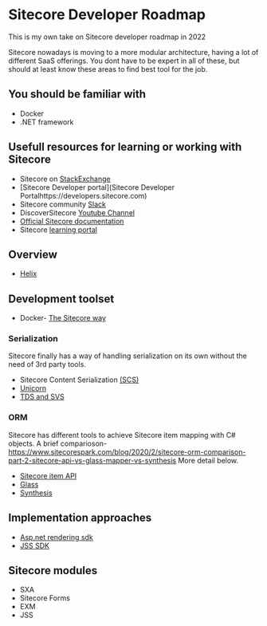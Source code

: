 # Sitecore Developer Roadmap
This is my own take on Sitecore developer roadmap in 2022

Sitecore nowadays is moving to a more modular architecture, having a lot of different SaaS offerings. You dont have to be expert in all of these, but should at least know these areas to find best tool for the job.

## You should be familiar with
- Docker
- .NET framework


## Usefull resources for learning or working with Sitecore
- Sitecore on [StackExchange](https://sitecore.stackexchange.com/)
- [Sitecore Developer portal](Sitecore Developer Portalhttps://developers.sitecore.com)
- Sitecore community [Slack](https://sitecorechat.slack.com)
- DiscoverSitecore [Youtube Channel](https://www.youtube.com/c/DiscoverSitecore)
- [Official Sitecore documentation](https://doc.sitecore.com/)
- Sitecore [learning portal](https://learning.sitecore.com/)

## Overview
- [Helix](https://helix.sitecore.com/)

## Development toolset
- Docker- [The Sitecore way](https://www.sitecore.com/knowledge-center/getting-started/docker-a-quick-overview)
### Serialization
Sitecore finally has a way of handling serialization on its own without the need of 3rd party tools.
- Sitecore Content Serialization [(SCS)](https://doc.sitecore.com/xp/en/developers/100/developer-tools/sitecore-content-serialization.html)
- [Unicorn](https://github.com/SitecoreUnicorn/Unicorn)
- [TDS and SVS](https://www.teamdevelopmentforsitecore.com/Sitecore-for-Visual-Studio)
### ORM
Sitecore has different tools to achieve Sitecore item mapping with C# objects.
A brief comparioson- https://www.sitecorespark.com/blog/2020/2/sitecore-orm-comparison-part-2-sitecore-api-vs-glass-mapper-vs-synthesis 
More detail below.
- [Sitecore item API](https://doc.sitecore.com/xp/en/developers/102/sitecore-experience-manager/sitecore-item-api.html)
- [Glass](http://www.glass.lu/)
- [Synthesis](https://github.com/blipson89/Synthesis)

## Implementation approaches
- [Asp.net rendering sdk](https://doc.sitecore.com/xp/en/developers/hd/190/sitecore-headless-development/sitecore-asp-net-rendering-sdk.html)
- [JSS SDK](https://doc.sitecore.com/xp/en/developers/hd/190/sitecore-headless-development/index-en.html)

## Sitecore modules
- SXA
- Sitecore Forms
- EXM
- JSS
